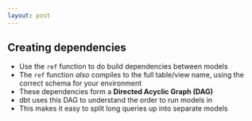```yaml
---
layout: post
---
```

##  Creating dependencies  
* Use the `ref` function to do build dependencies between models
* The `ref` function _also_ compiles to the full table/view name, using the correct schema for your environment
* These dependencies form a **Directed Acyclic Graph (DAG)**
* dbt uses this DAG to understand the order to run models in
* This makes it easy to split long queries up into separate models

